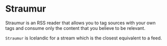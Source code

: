 # Straumur

Straumur is an RSS reader that allows you to tag sources with your own tags and
consume only the content that you believe to be relevant.

`Straumur` is Icelandic for a stream which is the closest equivalent to a feed.

